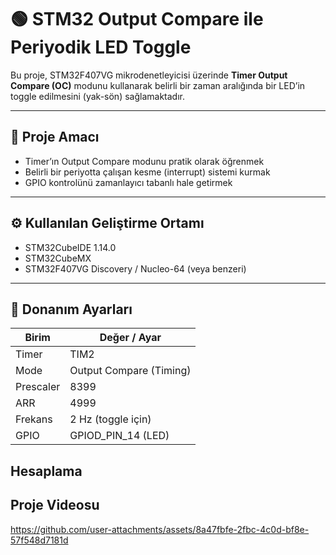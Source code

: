 # 🟢 STM32 Output Compare ile Periyodik LED Toggle

Bu proje, STM32F407VG mikrodenetleyicisi üzerinde **Timer Output Compare (OC)** modunu kullanarak belirli bir zaman aralığında bir LED’in toggle edilmesini (yak-sön) sağlamaktadır.

---

## 🎯 Proje Amacı

- Timer’ın Output Compare modunu pratik olarak öğrenmek
- Belirli bir periyotta çalışan kesme (interrupt) sistemi kurmak
- GPIO kontrolünü zamanlayıcı tabanlı hale getirmek

---

## ⚙️ Kullanılan Geliştirme Ortamı

- STM32CubeIDE 1.14.0
- STM32CubeMX
- STM32F407VG Discovery / Nucleo-64 (veya benzeri)

---

## 🔧 Donanım Ayarları

| Birim       | Değer / Ayar          |
|-------------|------------------------|
| Timer       | TIM2                   |
| Mode        | Output Compare (Timing) |
| Prescaler   | 8399                   |
| ARR         | 4999                   |
| Frekans     | 2 Hz (toggle için)     |
| GPIO        | GPIOD_PIN_14 (LED)     |

## Hesaplama


## Proje Videosu



https://github.com/user-attachments/assets/8a47fbfe-2fbc-4c0d-bf8e-57f548d7181d





